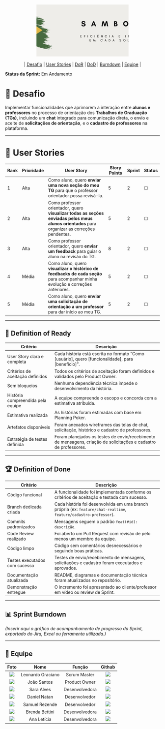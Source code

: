 <div align="center">

<div style="width:300px; aspect-ratio:16/9;">
  <img src="https://github.com/SAMBOLD-API/API-2025-2SEM/blob/main/docs/Img/logo.png" alt="Logo" style="width:100%; height:100%; object-fit:cover;">
</div>

| [Desafio](#-desafio) | [User Stories](#-user-stories) | [DoR](#-definition-of-ready) | [DoD](#-definition-of-done) | [Burndown](#-sprint-burndown) | [Equipe](#-equipe) |

</div>

 **Status da Sprint:** Em Andamento  


# 🥇 Desafio  

Implementar funcionalidades que aprimorem a interação entre **alunos e professores** no processo de orientação dos **Trabalhos de Graduação (TGs)**, incluindo um **chat** integrado para comunicação direta, o envio e aceite de **solicitações de orientação**, e o **cadastro de professores** na plataforma. 

---

# 🎯 User Stories  

| Rank | Prioridade | User Story | Story Points | Sprint | Status |
|------|-------------|-------------|--------------|---------|---------|
| 1 | Alta | Como aluno, quero **enviar uma nova seção do meu TG** para que o professor orientador possa revisá-la. | 5 | 2 | ☐ |
| 2 | Alta | Como professor orientador, quero **visualizar todas as seções enviadas pelos meus alunos orientados** para organizar as correções pendentes. | 5 | 2 | ☐ |
| 3 | Alta | Como professor orientador, quero **enviar um feedback** para guiar o aluno na revisão do TG. | 8 | 2 | ☐ |
| 4 | Média | Como aluno, quero **visualizar o histórico de feedbacks de cada seção** para acompanhar minha evolução e correções anteriores. | 5 | 2 | ☐ |
| 5 | Média | Como aluno, quero **enviar uma solicitação de orientação a um professor** para dar início ao meu TG. | 5 | 2 | ☐ |

---

## 🏃 Definition of Ready  

| Critério | Descrição |
|-----------|------------|
|User Story clara e completa | Cada história está escrita no formato “Como [usuário], quero [funcionalidade], para [benefício]”. |
|Critérios de aceitação definidos | Todos os critérios de aceitação foram definidos e validados pelo Product Owner. |
|Sem bloqueios | Nenhuma dependência técnica impede o desenvolvimento da história. |
|História compreendida pela equipe | A equipe compreende o escopo e concorda com a estimativa atribuída. |
|Estimativa realizada | As histórias foram estimadas com base em Planning Poker. |
|Artefatos disponíveis | Foram anexados wireframes das telas de chat, solicitação, histórico e cadastro de professores. |
|Estratégia de testes definida | Foram planejados os testes de envio/recebimento de mensagens, criação de solicitações e cadastro de professores. |

---

## 🏆 Definition of Done  

| Critério | Descrição |
|-----------|------------|
| Código funcional | A funcionalidade foi implementada conforme os critérios de aceitação e testada com sucesso. |
| Branch dedicada criada | Cada história foi desenvolvida em uma branch própria (ex: `feature/chat-realtime`, `feature/cadastro-professor`). |
| Commits padronizados | Mensagens seguem o padrão `feat(#id): descrição`. |
| Code Review realizado | Foi aberto um Pull Request com revisão de pelo menos um membro da equipe. |
| Código limpo | Código sem comentários desnecessários e seguindo boas práticas. |
| Testes executados com sucesso | Testes de envio/recebimento de mensagens, solicitações e cadastro foram executados e aprovados. |
| Documentação atualizada | README, diagramas e documentação técnica foram atualizados no repositório. |
| Demonstração entregue | O incremento foi apresentado ao cliente/professor em vídeo ou review de Sprint. |

---

## 📊 Sprint Burndown  

*(Inserir aqui o gráfico de acompanhamento de progresso da Sprint, exportado do Jira, Excel ou ferramenta utilizada.)*

---

## 👥 Equipe  

| Foto | Nome | Função | Github |
| :---------: | :---------: | :---------------------: | :-----------------: |
| <img src="https://github.com/LeonardoGracianoOliveira.png?size=50" width=50px> | Leonardo Graciano | Scrum Master | <a href="https://github.com/LeonardoGracianoOliveira"><img src="https://img.shields.io/badge/GitHub-100000?style=for-the-badge&logo=github&logoColor=white"></a> |
| <img src="https://github.com/joaosantos13.png?size=50" width=50px> | João Santos | Product Owner | <a href="https://github.com/joaosantos13"><img src="https://img.shields.io/badge/GitHub-100000?style=for-the-badge&logo=github&logoColor=white"></a>|
| <img src="https://github.com/saracostacarreira.png?size=50" width=50px> | Sara Alves | Desenvolvedora | <a href="https://github.com/saracostacarreira"><img src="https://img.shields.io/badge/GitHub-100000?style=for-the-badge&logo=github&logoColor=white"></a>  |
| <img src="https://github.com/danieldanka.png?size=50" width=50px> | Daniel Natan | Desenvolvedor | <a href="https://github.com/danieldanka"><img src="https://img.shields.io/badge/GitHub-100000?style=for-the-badge&logo=github&logoColor=white"></a> |
| <img src="https://github.com/GlitchRez1.png?size=50" width=50px> | Samuel Rezende | Desenvolvedor | <a href="https://github.com/GlitchRez"><img src="https://img.shields.io/badge/GitHub-100000?style=for-the-badge&logo=github&logoColor=white"></a> |
| <img src="https://github.com/brendabettini.png?size=50" width=50px> | Brenda Bettini | Desenvolvedora | <a href="https://github.com/brendabettini"><img src="https://img.shields.io/badge/GitHub-100000?style=for-the-badge&logo=github&logoColor=white"></a> |
| <img src="https://github.com/ana-franca-01.png?size=50" width=50px> | Ana Letícia | Desenvolvedora | <a href="https://github.com/ana-franca-01"><img src="https://img.shields.io/badge/GitHub-100000?style=for-the-badge&logo=github&logoColor=white"></a> |
